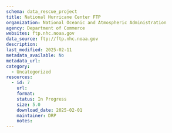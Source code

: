 ```yaml
---
schema: data_rescue_project 
title: National Hurricane Center FTP
organization: National Oceanic and Atmospheric Administration
agency: Department of Commerce
websites: ftp.nhc.noaa.gov
data_source: ftp://ftp.nhc.noaa.gov
description: 
last_modified: 2025-02-11
metadata_available: No
metadata_url: 
category:
  - Uncategorized
resources:
  - id: 7
    url: 
    format: 
    status: In Progress
    size: 5.0
    download_date: 2025-02-01
    maintainer: DRP
    notes: 
---
```

